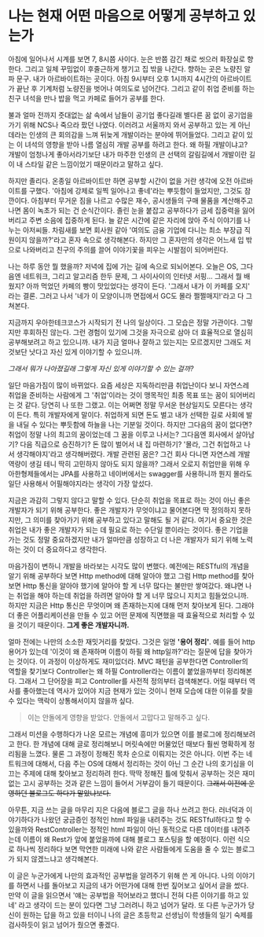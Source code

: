 # 나는 현재 어떤 마음으로 어떻게 공부하고 있는가



아침에 일어나서 시계를 보면 7, 8시쯤 사이다. 눈은 반쯤 감긴 채로 씻으러 화장실로 향한다. 그리고 일체 꾸밈없이 후줄근하게 챙기고 집 밖을 나간다. 향하는 곳은 노량진 알파 문구. 내가 아르바이트하는 곳이다. 아침 9시부터 오후 1시까지 4시간의 아르바이트가 끝난 후 기계처럼 노량진을 벗어나 여의도로 넘어간다. 그리고 같이 취업 준비를 하는 친구 녀석을 만나 밥을 먹고 카페로 들어가 공부를 한다.

불과 얼마 전까지 줏대없는 삶 속에서 남들이 공기업 좋다길래 별다른 꿈 없이 공기업을 가기 위해 NCS나 죽으라 팠던 나였다. 이러려고 서울까지 와서 공부하고 있는 게 아닌 데라는 인생의 큰 회의감을 느껴 뒤늦게 개발이라는 분야에 뛰어들었다. 그리고 같이 있는 이 녀석의 영향을 받아 나름 열심히 개발 공부를 하려고 한다. 왜 하필 개발이냐고? 개발이 엄청나게 좋아서라기보단 내가 마주한 인생의 큰 선택의 갈림길에서 개발이란 길이 내 스타일 같은 느낌이었기 때문이라고 말하고 싶다.

하지만 졸리다. 온종일 아르바이트만 하면 공부할 시간이 없을 거란 생각에 오전 아르바이트를 구했다. '아침에 강제로 일찍 일어나고 좋네'라는 뿌듯함이 들었지만, 그것도 잠깐이다. 아침부터 무거운 짐을 나르고 수많은 재수, 공시생들의 구매 물품을 계산해주고 나면 몸이 녹초가 되는 건 순식간이다. 졸린 눈을 붙잡고 공부하다가 금세 집중력을 잃어버리고 주변 소음에 집중하게 된다. 늘 같은 시간에 같은 자리에 앉아 주식 이야기를 나누는 아저씨들. 차림새를 보면 회사원 같아 '여의도 금융 기업에 다니는 최소 부장급 직원이지 않을까?'라고 혼자 속으로 생각해본다. 하지만 그 혼자만의 생각은 어느새 입 밖으로 나와버리고 친구의 주의를 끌어 이야기꽃을 피우는 시발점이 되어버린다.

나는 하루 동안 뭘 했을까? 저녁에 집에 가는 길에 속으로 되뇌어본다. 오늘은 OS, 그다음엔 네트워크, 그리고 알고리즘 한두 문제, 그 사이사이의 인터넷 서핑... 그래서 뭘 배웠지? 아까 먹었던 카페의 빵이 맛있었다는 생각이 든다. '그래서 내가 이 카페를 오지' 라는 결론. 그러고 나서 '네가 이 모양이니까 면접에서 GC도 몰라 쩔쩔매지!'라고 다 그쳐본다.

지금까지 우아한테크코스가 시작되기 전 나의 일상이다. 그 모습은 정말 가관이다. 그렇지만 후회하진 않는다. 그런 경험이 있기에 그것을 자극으로 삼아 더 효율적으로 열심히 공부해보려고 하고 있으니까. 내가 지금 얼마나 잘하고 있는지는 모르겠지만 그래도 저것보단 낫다고 자신 있게 이야기할 수 있으니까.

*그래서 뭐가 나아졌길래 그렇게 자신 있게 이야기할 수 있는 걸까?*

일단 마음가짐이 많이 바뀌었다. 요즘 세상은 지독하리만큼 취업난이다 보니 자연스레 취업을 준비하는 사람에게 그 '취업'이라는 것이 맹목적인 최종 목표 또는 꿈이 되어버리는 것 같다. 당연히 나 또한 그랬고. 이는 어쩌면 정말 무서운 현상일지도 모른다는 생각이 든다. 특히 개발자에게 말이다. 취업하게 되면 돈도 벌고 내가 선택한 길로 사회에 발을 내딜 수 있다는 뿌듯함에 하늘을 나는 기분일 것이다. 하지만 그다음의 꿈이 없다면? 취업이 정말 나의 최고의 꿈이었는데 그 꿈을 이루고 나서는? 그다음엔 회사에서 살아남기? 다음 직급으로 승진하기? 돈 많이 벌어서 내 집 마련하기? '몰라, 그건 취업하고 나서 생각해야지'라고 생각해버렸다. 개발 관련된 꿈은? 그건 회사 다니면 자연스레 개발 역량이 생길 테니 딱히 고민하지 않아도 되지 않을까? 그래서 오로지 취업만을 위해 우아한형제들에서는 JPA를 사용하고 네이버에서는 swagger를 사용하니까 뭔지 몰라도 일단 사용해서 어필해야지라는 생각이 가장 앞섰다.

지금은 과감히 그렇지 않다고 말할 수 있다. 단순히 취업을 목표로 하는 것이 아닌 좋은 개발자가 되기 위해 공부한다. 좋은 개발자가 무엇이냐고 물어본다면 딱 정의하지 못하지만, 그 의미를 찾아가기 위해 공부하고 있다고 말해도 될 거 같다. 여기서 중요한 것은 취업은 내가 좋은 개발자가 되는 데 필요로 하는 수단일 뿐이라는 것이다. 좋은 기업을 가는 것도 정말 중요하겠지만 내가 얼마만큼 성장하고 더 나은 개발자가 되기 위해 노력하는 것이 더 중요하다고 생각한다.

마음가짐이 변하니 개발을 바라보는 시각도 많이 변했다. 예전에는 RESTful의 개념을 알기 위해 공부하다 보면 Http method에 대해 알아야 했고 그럼 Http method를 찾아보면 Http 통신을 알아야 했기에 알아야 할 게 너무 많다는 불만만 쌓여갔다. 왜냐면 나는 취업을 해야 하는데 취업을 하려면 알아야 할 게 너무 많으니 지치고 힘들었으니까. 하지만 지금은 Http 통신은 무엇이며 왜 존재하는지에 대해 먼저 찾아보게 된다. 그래야 더 좋은 어플리케이션을 만들 수 있고 어떤 문제에 직면했을 때 효율적으로 처리할 수 있을 것이기 때문이다. **그게 좋은 개발자니까.**

얼마 전에는 나만의 소소한 재밋거리를 찾았다. 그것은 일명 **'용어 정리'**. 예를 들어 http 용어가 있는데 '이것이 왜 존재하며 이름이 하필 왜 http일까?'라는 질문에 답을 찾아가는 것이다. 이 과정이 이상하게도 재미있더라. MVC 패턴을 공부한다면 Controller의 역할을 찾기보다 Controller는 왜 하필 Controller라는 이름이 붙었을까부터 정리해본다. 그래서 그 단어장을 피고 Controller를 사전적 정의부터 검색해본다. 어릴 때부터 역사를 좋아했는데 역사가 있어야 지금 현재가 있는 것이니 현재 모습에 대한 이유를 찾을 수 있다는 맥락이 상통해서이지 않을까 싶다. 

> 이는 안돌에게 영향을 받았다. 안돌에서 고맙다고 말해주고 싶다.

그래서 미션을 수행하다가 나온 모르는 개념에 흥미가 있으면 이를 블로그에 정리해보려고 한다. 한 개념에 대해 글로 정리해보니 머릿속에만 머물었던 때보다 훨씬 명확하게 정리됨을 느꼈다. 물론 그 과정이 정해진 목차 순으로 이뤄지는 것은 아니다. 이번 주는 네트워크에 대해서, 다음 주는 OS에 대해서 정리하는 것이 아닌 그 순간 나의 호기심을 이끄는 주제에 대해 찾아보고 정리하려 한다. 딱딱 정해진 틀에 맞춰서 공부하는 것은 재미없는 고시 공부하는 것과 같은 느낌이 들어서 거부감이 들기 때문이다. ~~그래서 이전에 운영하던 블로그도 하다가 말았냐보다.~~

아무튼, 지금 쓰는 글을 마무리 지은 다음에 블로그 글을 하나 쓰려고 한다. 러너덕과 이야기하다가 나왔던 궁금증인 정적인 html 파일을 내려주는 것도 RESTful하다고 할 수 있을까와 RestController는 정적인 html 파일이 아닌 동적으로 다른 데이터를 내려주는데 이름이 왜 Rest가 앞에 붙었을까에 대해 블로그 포스팅을 할 예정이다. 이런 식으로 하나씩 정리하다 보면 막연한 미래에 나와 같은 사람들에게 도움을 줄 수 있는 블로그가 되지 않겠느냐고 생각해본다.

이 글은 누군가에게 나만의 효과적인 공부법을 알려주기 위해 쓴 게 아니다. 나의 이야기를 하면서 나를 돌아보고 지금의 내가 어떤가에 대해 한번 짚어보고 싶어서 글을 썼다. 만약 이 글을 읽으면서 '얘는 공부법을 적어보라고 했더니 전혀 다른 이야기를 하고 있네' 라고 생각이 드는 분이 있다면 그냥 그러려니 하고 넘어가 달라. 또 다른 누군가가 당신이 원하는 답을 하고 있을 터이니 나의 글은 초등학교 선생님이 학생들의 일기 숙제를 검사하듯이 읽고 넘어가 줬으면 좋겠다.

